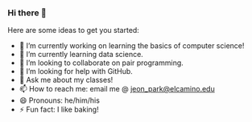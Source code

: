 ### Hi there 👋

<!--
**jeonpark94/jeonpark94** is a ✨ _special_ ✨ repository because its `README.md` (this file) appears on your GitHub profile.
-->

Here are some ideas to get you started:

- 🔭 I’m currently working on learning the basics of computer science!
- 🌱 I’m currently learning data science.
- 👯 I’m looking to collaborate on pair programming.
- 🤔 I’m looking for help with GitHub.
- 💬 Ask me about my classes!
- 📫 How to reach me: email me @ jeon_park@elcamino.edu
- 😄 Pronouns: he/him/his
- ⚡ Fun fact: I like baking!
